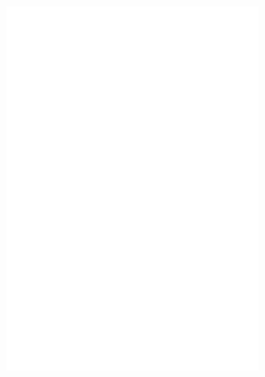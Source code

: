 <div style="position:relative; display: flex; flex-wrap: nowrap;"> 
    <img style='position:absolute; z-index:1;' src='github-metrics.svg' alt="github-metrics.svg"/>
</div> 

### Self Introduction

A college student who loves open source projects.   
***Currently Busy with school work and unavailable.***

### Overall Status

[![Readme Card](https://github-readme-stats-one-bice.vercel.app/api?username=cinit&show_icons=true&role=OWNER,ORGANIZATION_MEMBER,COLLABORATOR)](https://github.com/anuraghazra/github-readme-stats)  
